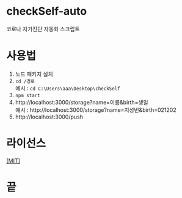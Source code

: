 # checkSelf-auto
코로나 자가진단 자동화 스크립트

# 사용법
1. 노드 패키지 설치
2. `cd /경로`
<br/>예시 : `cd C:\Users\aaa\Desktop\checkSelf`
3. `npm start`
4. http://localhost:3000/storage?name=이름&birth=생일
<br/>예시 : http://localhost:3000/storage?name=지성빈&birth=021202
5. http://localhost:3000/push

# 라이선스
[[MIT]](https://github.com/sungbin5304/checkSelf-auto/blob/master/LICENSE)

# 끝
